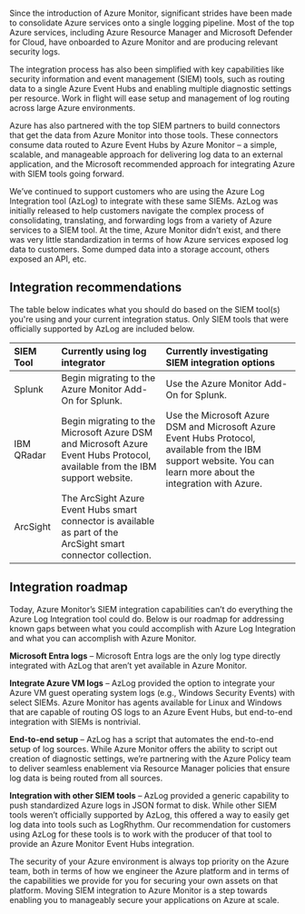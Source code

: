Since the introduction of Azure Monitor, significant strides have been made to consolidate Azure services onto a single logging pipeline. Most of the top Azure services, including Azure Resource Manager and Microsoft Defender for Cloud, have onboarded to Azure Monitor and are producing relevant security logs.

The integration process has also been simplified with key capabilities like security information and event management (SIEM) tools, such as routing data to a single Azure Event Hubs and enabling multiple diagnostic settings per resource. Work in flight will ease setup and management of log routing across large Azure environments.

Azure has also partnered with the top SIEM partners to build connectors that get the data from Azure Monitor into those tools. These connectors consume data routed to Azure Event Hubs by Azure Monitor – a simple, scalable, and manageable approach for delivering log data to an external application, and the Microsoft recommended approach for integrating Azure with SIEM tools going forward.

We’ve continued to support customers who are using the Azure Log Integration tool (AzLog) to integrate with these same SIEMs. AzLog was initially released to help customers navigate the complex process of consolidating, translating, and forwarding logs from a variety of Azure services to a SIEM tool. At the time, Azure Monitor didn’t exist, and there was very little standardization in terms of how Azure services exposed log data to customers. Some dumped data into a storage account, others exposed an API, etc.

## Integration recommendations

The table below indicates what you should do based on the SIEM tool(s) you're using and your current integration status. Only SIEM tools that were officially supported by AzLog are included below.

| **SIEM Tool** | **Currently using log integrator**                                                                                          | **Currently investigating SIEM integration options**                                                                                                              |
| :---          | :---                                                                                                                        | :---                                                                                                                                                              |
| Splunk        | Begin migrating to the Azure Monitor Add-On for Splunk.                                                                     | Use the Azure Monitor Add-On for Splunk.                                                                                                                          |
| IBM QRadar    | Begin migrating to the Microsoft Azure DSM and Microsoft Azure Event Hubs Protocol, available from the IBM support website. | Use the Microsoft Azure DSM and Microsoft Azure Event Hubs Protocol, available from the IBM support website. You can learn more about the integration with Azure. |
| ArcSight      | The ArcSight Azure Event Hubs smart connector is available as part of the ArcSight smart connector collection.              |                                                                                                                                                                   |

## Integration roadmap

Today, Azure Monitor’s SIEM integration capabilities can’t do everything the Azure Log Integration tool could do. Below is our roadmap for addressing known gaps between what you could accomplish with Azure Log Integration and what you can accomplish with Azure Monitor.

**Microsoft Entra logs** – Microsoft Entra logs are the only log type directly integrated with AzLog that aren’t yet available in Azure Monitor.

**Integrate Azure VM logs** – AzLog provided the option to integrate your Azure VM guest operating system logs (e.g., Windows Security Events) with select SIEMs. Azure Monitor has agents available for Linux and Windows that are capable of routing OS logs to an Azure Event Hubs, but end-to-end integration with SIEMs is nontrivial.

**End-to-end setup** – AzLog has a script that automates the end-to-end setup of log sources. While Azure Monitor offers the ability to script out creation of diagnostic settings, we’re partnering with the Azure Policy team to deliver seamless enablement via Resource Manager policies that ensure log data is being routed from all sources.

**Integration with other SIEM tools** – AzLog provided a generic capability to push standardized Azure logs in JSON format to disk. While other SIEM tools weren’t officially supported by AzLog, this offered a way to easily get log data into tools such as LogRhythm. Our recommendation for customers using AzLog for these tools is to work with the producer of that tool to provide an Azure Monitor Event Hubs integration.

The security of your Azure environment is always top priority on the Azure team, both in terms of how we engineer the Azure platform and in terms of the capabilities we provide for you for securing your own assets on that platform. Moving SIEM integration to Azure Monitor is a step towards enabling you to manageably secure your applications on Azure at scale.
